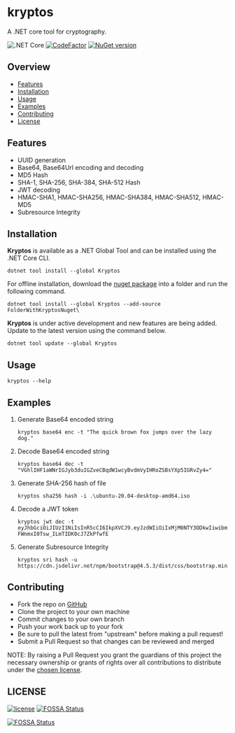 # kryptos
A .NET core tool for cryptography.

![.NET Core](https://github.com/vijayshinva/kryptos/workflows/.NET%20Core/badge.svg)
[![CodeFactor](https://www.codefactor.io/repository/github/vijayshinva/kryptos/badge)](https://www.codefactor.io/repository/github/vijayshinva/kryptos)
[![NuGet version](https://badge.fury.io/nu/Kryptos.svg)](https://badge.fury.io/nu/Kryptos)

## Overview
- [Features](#features)
- [Installation](#installation)
- [Usage](#usage)
- [Examples](#examples)
- [Contributing](#contributing)
- [License](#license)

## Features
- UUID generation
- Base64, Base64Url encoding and decoding
- MD5 Hash
- SHA-1, SHA-256, SHA-384, SHA-512 Hash
- JWT decoding
- HMAC-SHA1, HMAC-SHA256, HMAC-SHA384, HMAC-SHA512, HMAC-MD5
- Subresource Integrity

## Installation

**Kryptos** is available as a .NET Global Tool and can be installed using the .NET Core CLI.

```
dotnet tool install --global Kryptos
```

For offline installation, download the [nuget package][nuget-package] into a folder and run the following command.

```
dotnet tool install --global Kryptos --add-source FolderWithKryptosNuget\ 
```

**Kryptos** is under active development and new features are being added. Update to the latest version using the command below.
```
dotnet tool update --global Kryptos
```


## Usage

```
kryptos --help
```

## Examples
1. Generate Base64 encoded string
    ```
    kryptos base64 enc -t "The quick brown fox jumps over the lazy dog."
    ```
2. Decode Base64 encoded string
    ```
    kryptos base64 dec -t "VGhlIHF1aWNrIGJyb3duIGZveCBqdW1wcyBvdmVyIHRoZSBsYXp5IGRvZy4="
    ```
3. Generate SHA-256 hash of file
    ```
    kryptos sha256 hash -i .\ubuntu-20.04-desktop-amd64.iso
    ```
4. Decode a JWT token
    ```
    kryptos jwt dec -t eyJhbGciOiJIUzI1NiIsInR5cCI6IkpXVCJ9.eyJzdWIiOiIxMjM0NTY3ODkwIiwibmFtZSI6IlZpamF5c2hpbnZhIEthcm51cmUiLCJpYXQiOjE1MTYyMzkwMjIsImF1ZCI6Imh0dHBzOi8vZ2l0aHViLmNvbS92aWpheXNoaW52YS9rcnlwdG9zIn0.ufklYra5bLYKM-FWnmxI0Tsw_ILmTIDK0cJ7ZkPfwfE
    ```
5. Generate Subresource Integrity
    ```
    kryptos sri hash -u https://cdn.jsdelivr.net/npm/bootstrap@4.5.3/dist/css/bootstrap.min.css
    ```

## Contributing
- Fork the repo on [GitHub][git-repo]
- Clone the project to your own machine
- Commit changes to your own branch
- Push your work back up to your fork
- Be sure to pull the latest from "upstream" before making a pull request!
- Submit a Pull Request so that changes can be reviewed and merged

NOTE: By raising a Pull Request you grant the guardians of this project the necessary ownership or grants of rights over all contributions to distribute under the [chosen license](https://github.com/vijayshinva/kryptos/blob/main/LICENSE).

## LICENSE
[![license](https://img.shields.io/github/license/vijayshinva/kryptos.svg)](https://github.com/vijayshinva/kryptos/blob/main/LICENSE)
[![FOSSA Status](https://app.fossa.com/api/projects/git%2Bgithub.com%2Fvijayshinva%2Fkryptos.svg?type=shield)](https://app.fossa.com/projects/git%2Bgithub.com%2Fvijayshinva%2Fkryptos?ref=badge_shield)

[![FOSSA Status](https://app.fossa.com/api/projects/git%2Bgithub.com%2Fvijayshinva%2Fkryptos.svg?type=large)](https://app.fossa.com/projects/git%2Bgithub.com%2Fvijayshinva%2Fkryptos?ref=badge_large)



[git-repo]: https://github.com/vijayshinva/kryptos
[nuget-package]: https://www.nuget.org/packages/Kryptos